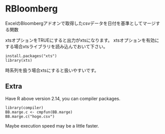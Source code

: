 RBloomberg
==========
ExcelのBloombergアドオンで取得したcsvデータを日付を基準としてマージする関数

xtsオプションをTRUEにすると出力がxtsになります。
xtsオプションを有効にする場合xtsライブラリを読み込んでおいて下さい。

    install.packages("xts")
    library(xts)

時系列を扱う場合xtsにすると扱いやすいです。


## Extra
Have R above version 2.14, you can compiler packages.

    library(compiler)
    BB.marge.c <- cmpfun(BB.marge)
    BB.marge.c("hoge.csv")

Maybe execution speed may be a little faster.